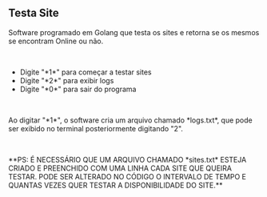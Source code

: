 ## Testa Site
<p>Software programado em Golang que testa os sites e retorna se os mesmos se encontram Online ou não.</p>
<br>
<ul>
<li>Digite "*1*" para começar a testar sites</li>
<li>Digite "*2*" para exibir logs</li>
<li>Digite "*0*" para sair do programa</li>
</ul>
<br>
<p>Ao digitar "*1*", o software cria um arquivo chamado *logs.txt*, que pode ser exibido no terminal posteriormente digitando "2".</p>
<br>
<p>
 **PS: É NECESSÁRIO QUE UM ARQUIVO CHAMADO *sites.txt* ESTEJA CRIADO E PREENCHIDO COM UMA LINHA CADA SITE QUE QUEIRA TESTAR. PODE SER ALTERADO NO CÓDIGO O INTERVALO DE TEMPO E QUANTAS VEZES QUER TESTAR A DISPONIBILIDADE DO SITE.**
</p>
